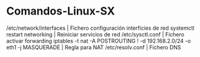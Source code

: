 # Comandos-Linux-SX
/etc/network/interfaces | Fichero configuración interficies de red systemctl restart networking | Reiniciar servicios de red  /etc/sysctl.conf | Fichero activar forwarding  iptables -t nat -A POSTROUTING ! -d 192.168.2.0/24 -o eth1 -j MASQUERADE | Regla para NAT  /etc/resolv.conf | Fichero DNS

